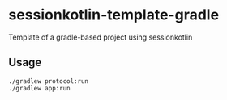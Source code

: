 # sessionkotlin-template-gradle

Template of a gradle-based project using sessionkotlin

## Usage

```shell
./gradlew protocol:run
./gradlew app:run
```


